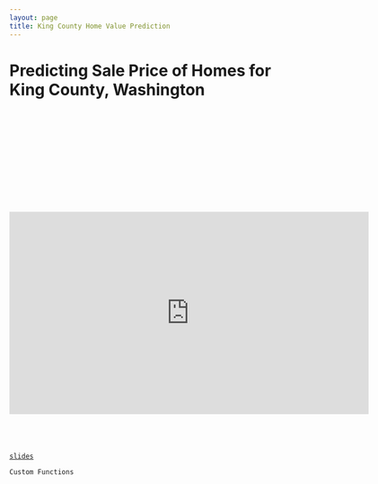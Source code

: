 ```yaml
---
layout: page
title: King County Home Value Prediction
---
```


# Predicting Sale Price of Homes for King County, Washington

<div style="display:block; text-align:center; margin:100px auto; clear:both; top:100px; position:relative; z-index:9999;">

<iframe src="https://player.vimeo.com/video/132329259" width="640" height="360" frameborder="0" webkitallowfullscreen mozallowfullscreen allowfullscreen sandbox="allow-scripts"></iframe>
<br /><br /><br /><br /><br />
</div>

[`slides`](./projects/king-county/slides/index.html)


`Custom Functions`

